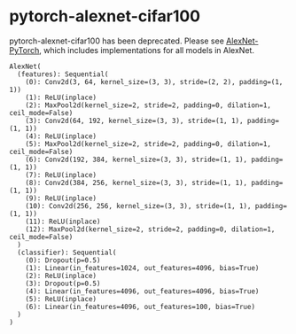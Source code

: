 # pytorch-alexnet-cifar100

pytorch-alexnet-cifar100 has been deprecated. Please see [AlexNet-PyTorch](https://github.com/Lornatang/AlexNet-PyTorch), which includes implementations for all models in AlexNet.

```text
AlexNet(
  (features): Sequential(
    (0): Conv2d(3, 64, kernel_size=(3, 3), stride=(2, 2), padding=(1, 1))
    (1): ReLU(inplace)
    (2): MaxPool2d(kernel_size=2, stride=2, padding=0, dilation=1, ceil_mode=False)
    (3): Conv2d(64, 192, kernel_size=(3, 3), stride=(1, 1), padding=(1, 1))
    (4): ReLU(inplace)
    (5): MaxPool2d(kernel_size=2, stride=2, padding=0, dilation=1, ceil_mode=False)
    (6): Conv2d(192, 384, kernel_size=(3, 3), stride=(1, 1), padding=(1, 1))
    (7): ReLU(inplace)
    (8): Conv2d(384, 256, kernel_size=(3, 3), stride=(1, 1), padding=(1, 1))
    (9): ReLU(inplace)
    (10): Conv2d(256, 256, kernel_size=(3, 3), stride=(1, 1), padding=(1, 1))
    (11): ReLU(inplace)
    (12): MaxPool2d(kernel_size=2, stride=2, padding=0, dilation=1, ceil_mode=False)
  )
  (classifier): Sequential(
    (0): Dropout(p=0.5)
    (1): Linear(in_features=1024, out_features=4096, bias=True)
    (2): ReLU(inplace)
    (3): Dropout(p=0.5)
    (4): Linear(in_features=4096, out_features=4096, bias=True)
    (5): ReLU(inplace)
    (6): Linear(in_features=4096, out_features=100, bias=True)
  )
)
```
